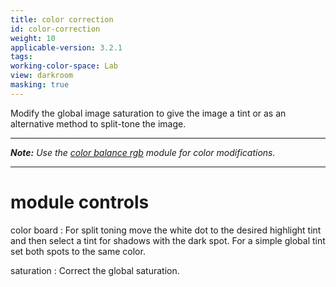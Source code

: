 ```yaml
---
title: color correction
id: color-correction
weight: 10
applicable-version: 3.2.1
tags: 
working-color-space: Lab 
view: darkroom
masking: true
---
```


Modify the global image saturation to give the image a tint or as an alternative method to split-tone the image.

---

_**Note:** Use the [color balance rgb](./color-balance-rgb.md) module for color modifications._

---

# module controls

color board
: For split toning move the white dot to the desired highlight tint and then select a tint for shadows with the dark spot. For a simple global tint set both spots to the same color.

saturation
: Correct the global saturation.
